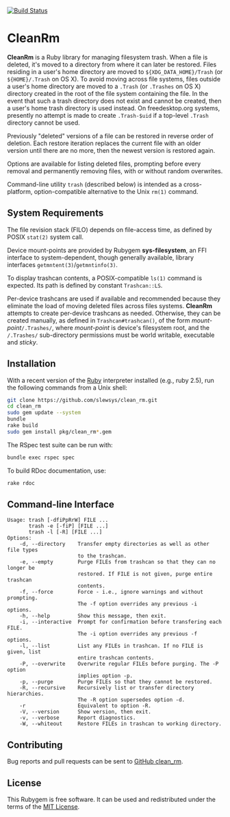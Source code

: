 [![Build Status](https://travis-ci.com/slewsys/clean_rm.svg?branch=master)](https://travis-ci.com/slewsys/clean_rm)

# CleanRm

__CleanRm__ is a Ruby library for managing filesystem trash. When a
file is deleted, it's moved to a directory from where it can later be
restored. Files residing in a user's home directory are moved to
`${XDG_DATA_HOME}/Trash` (or `${HOME}/.Trash` on OS X). To avoid
moving across file systems, files outside a user's home directory are
moved to a `.Trash` (or `.Trashes` on OS X) directory created in the
root of the file system containing the file. In the event that such a
trash directory does not exist and cannot be created, then a user's
home trash directory is used instead. On freedesktop.org systems,
presently no attempt is made to create `.Trash-$uid` if a top-level
`.Trash` directory cannot be used.

Previously "deleted" versions of a file can be restored in reverse
order of deletion. Each restore iteration replaces the current file
with an older version until there are no more, then the newest version
is restored again.

Options are available for listing deleted files, prompting before
every removal and permanently removing files, with or without random
overwrites.

Command-line utility `trash` (described below) is intended as a
cross-platform, option-compatible alternative to the Unix `rm(1)` command.

## System Requirements

The file revision stack (FILO) depends on file-access time, as defined
by POSIX `stat(2)` system call.

Device mount-points are provided by Rubygem __sys-filesystem__, an FFI
interface to system-dependent, though generally available, library
interfaces `getmntent(3)`/`getmntinfo(3)`.

To display trashcan contents, a POSIX-compatible `ls(1)` command is expected.
Its path is defined by constant `Trashcan::LS`.

Per-device trashcans are used if available and recommended because
they eliminate the load of moving deleted files across files systems.
__CleanRm__ attempts to create per-device trashcans as needed.
Otherwise, they can be created manually, as defined in
`Trashcan#trashcan()`, of the form _mount-point_`/.Trashes/`,
where _mount-point_ is device's filesystem root, and the `/.Trashes/`
sub-directory permissions must be world writable, executable and
_sticky_.

## Installation
With a recent version of the [Ruby](https://www.ruby-lang.org/en/)
interpreter installed (e.g., ruby 2.5), run the following commands
from a Unix shell:

```bash
git clone https://github.com/slewsys/clean_rm.git
cd clean_rm
sudo gem update --system
bundle
rake build
sudo gem install pkg/clean_rm*.gem
```

The RSpec test suite can be run with:

```bash
bundle exec rspec spec
```

To build RDoc documentation, use:

```bash
rake rdoc
```

## Command-line Interface

```
Usage: trash [-dfiPpRrW] FILE ...
       trash -e [-fiP] [FILE ...]
       trash -l [-R] [FILE ...]
Options:
    -d, --directory    Transfer empty directories as well as other file types
                       to the trashcan.
    -e, --empty        Purge FILEs from trashcan so that they can no longer be
                       restored. If FILE is not given, purge entire trashcan
                       contents.
    -f, --force        Force - i.e., ignore warnings and without prompting.
                       The -f option overrides any previous -i options.
    -h, --help         Show this message, then exit.
    -i, --interactive  Prompt for confirmation before transfering each FILE.
                       The -i option overrides any previous -f options.
    -l, --list         List any FILEs in trashcan. If no FILE is given, list
                       entire trashcan contents.
    -P, --overwrite    Overwrite regular FILEs before purging. The -P option
                       implies option -p.
    -p, --purge        Purge FILEs so that they cannot be restored.
    -R, --recursive    Recursively list or transfer directory hierarchies.
                       The -R option supersedes option -d.
    -r                 Equivalent to option -R.
    -V, --version      Show version, then exit.
    -v, --verbose      Report diagnostics.
    -W, --whiteout     Restore FILEs in trashcan to working directory.
```

## Contributing

Bug reports and pull requests can be sent to
[GitHub clean_rm](https://github.com/slewsys/clean_rm).

## License

This Rubygem is free software. It can be used and redistributed under
the terms of the [MIT License](http://opensource.org/licenses/MIT).
